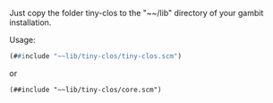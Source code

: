 Just copy the folder tiny-clos to the "~~/lib" directory of your gambit 
installation.

Usage:

```scheme
(##include "~~lib/tiny-clos/tiny-clos.scm")
```

or

```
(##include "~~lib/tiny-clos/core.scm")
```

